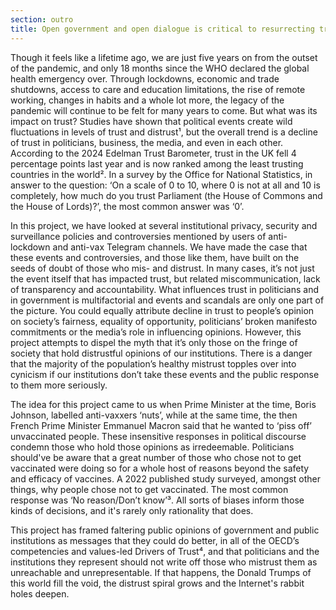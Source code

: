 ```yaml
---
section: outro
title: Open government and open dialogue is critical to resurrecting trust
---
```

Though it feels like a lifetime ago, we are just five years on from the outset of the pandemic, and only 18 months since the WHO declared the global health emergency over. Through lockdowns, economic and trade shutdowns, access to care and education limitations, the rise of remote working, changes in habits and a whole lot more, the legacy of the pandemic will continue to be felt for many years to come. But what was its impact on trust? Studies have shown that political events create wild fluctuations in levels of trust and distrust¹, but the overall trend is a decline of trust in politicians, business, the media, and even in each other. According to the 2024 Edelman Trust Barometer, trust in the UK fell 4 percentage points last year and is now ranked among the least trusting countries in the world². In a survey by the Office for National Statistics, in answer to the question: ‘On a scale of 0 to 10, where 0 is not at all and 10 is completely, how much do you trust Parliament (the House of Commons and the House of Lords)?’, the most common answer was ‘0’.

In this project, we have looked at several institutional privacy, security and surveillance policies and controversies mentioned by users of anti-lockdown and anti-vax Telegram channels. We have made the case that these events and controversies, and those like them, have built on the seeds of doubt of those who mis- and distrust. In many cases, it’s not just the event itself that has impacted trust, but related miscommunication, lack of transparency and accountability. What influences trust in politicians and in government is multifactorial and events and scandals are only one part of the picture. You could equally attribute decline in trust to people’s opinion on society’s fairness, equality of opportunity, politicians’ broken manifesto commitments or the media’s role in influencing opinions. However, this project attempts to dispel the myth that it’s only those on the fringe of society that hold distrustful opinions of our institutions. There is a danger that the majority of the population’s healthy mistrust topples over into cynicism if our institutions don’t take these events and the public response to them more seriously.

The idea for this project came to us when Prime Minister at the time, Boris Johnson, labelled anti-vaxxers ‘nuts’, while at the same time, the then French Prime Minister Emmanuel Macron said that he wanted to ‘piss off’ unvaccinated people. These insensitive responses in political discourse condemn those who hold those opinions as irredeemable. Politicians should've be aware that a great number of those who chose not to get vaccinated were doing so for a whole host of reasons beyond the safety and efficacy of vaccines. A 2022 published study surveyed, amongst other things, why people chose not to get vaccinated. The most common response was ‘No reason/Don’t know’³. All sorts of biases inform those kinds of decisions, and it's rarely only rationality that does. 

This project has framed faltering public opinions of government and public institutions as messages that they could do better, in all of the OECD’s competencies and values-led Drivers of Trust⁴, and that politicians and the institutions they represent should not write off those who mistrust them as unreachable and unrepresentable. If that happens, the Donald Trumps of this world fill the void, the distrust spiral grows and the Internet's rabbit holes deepen.
